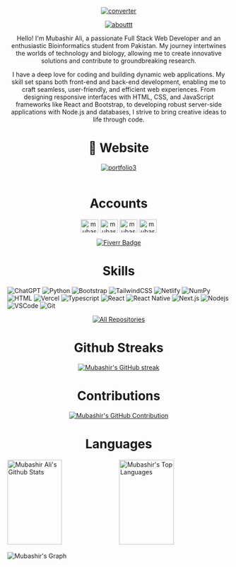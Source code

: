 <p align="center">
    <a href="https://mubashir-a.vercel.app/contact.html" target="_blank">
        <img src="https://github.com/mubashir1837/mubashir1837/assets/163585695/e867cbc3-d23c-4125-9b71-82541143300c" alt="converter">
    </a>
</p>


<!--ABOUT-->
<p align="center">
  <a href="https://mubashir-a.vercel.app/about.html" target="_blank">
    <img src="https://github.com/mubashir1837/mubashir1837/assets/163585695/cb6a0720-7ac7-4306-856f-5c48827155d0" alt="abouttt">
  </a>
</p>

<p align="center">
 Hello! I'm Mubashir Ali, a passionate Full Stack Web Developer and an enthusiastic Bioinformatics student from Pakistan. My journey intertwines the worlds of 
 technology and biology, allowing me to create innovative solutions and contribute to groundbreaking research.
</p>

<p align="center">
I have a deep love for coding and building dynamic web applications. My skill set spans both front-end and back-end development, enabling me to craft seamless, user-friendly, and efficient web experiences. From designing responsive interfaces with HTML, CSS, and JavaScript frameworks like React and Bootstrap, to developing robust server-side applications with Node.js and databases, I strive to bring creative ideas to life through code.
</p>


<!--/p>
<h1 align="center">🚀About Me <h1>
  <h3 align="center">Welcome to my GitHub! I'm an undergraduate student and Bioinformatics enthusiast. With a passion for data analysis of molecules and web development, I'm dedicated to creating impactful 
       projects. Explore my repositories to discover my work in programming, data analysis, and web development.Let's innovate together!</h3>
<br-->
  
<!--WEBSITE-->
<h1 align="center">🔗 Website</h1>
  <div align ="center">
<a href="https://mubashir-a.vercel.app/" target="_blank">
    <img src="https://github.com/mubashir1837/mubashir1837/assets/163585695/c76cab91-51c3-4f81-a80f-28f9dfff4a42" alt="portfolio3">
  </a>
</div>
<br>

<!--SOCIAL ACCOUNTS-->
<h1 align="center">Accounts</h1>
<p align="center">
<a href="https://twitter.com/mubashirali" target="blank"><img align="center" src="https://raw.githubusercontent.com/rahuldkjain/github-profile-readme-generator/master/src/images/icons/Social/twitter.svg" alt="mubashirali" height="30" width="40" /></a>
<a href="https://linkedin.com/in/mubashirali8" target="blank"><img align="center" src="https://raw.githubusercontent.com/rahuldkjain/github-profile-readme-generator/master/src/images/icons/Social/linked-in-alt.svg" alt="mubashirali8" height="30" width="40" /></a>
<a href="https://facebook.com/profile.php?id=61556478748590" target="blank"><img align="center" src="https://raw.githubusercontent.com/rahuldkjain/github-profile-readme-generator/master/src/images/icons/Social/facebook.svg" alt="mubashiraliyaar" height="30" width="40" /></a>
<a href="https://instagram.com/mubashir_aliyaar_37" target="blank"><img align="center" src="https://raw.githubusercontent.com/rahuldkjain/github-profile-readme-generator/master/src/images/icons/Social/instagram.svg" alt="mubashir_aliyaar37" height="30" width="40" /></a>
</p>
<p align="center">
    <a href="https://www.fiverr.com/mubashir183" target="_blank">
        <img src="https://img.shields.io/badge/Fiverr-mubashir183-brightgreen?style=for-the-badge&logo=fiverr&logoColor=white" alt="Fiverr Badge">
    </a>
</p>


<!--SKILLS-->
<h1 align="center">Skills</h1>

![ChatGPT](https://img.shields.io/badge/chatGPT-74aa9c?style=for-the-badge&logo=openai&logoColor=white)
![Python](https://img.shields.io/badge/python-3670A0?style=for-the-badge&logo=python&logoColor=ffdd54)
![Bootstrap](https://img.shields.io/badge/bootstrap-%238511FA.svg?style=for-the-badge&logo=bootstrap&logoColor=white)
![TailwindCSS](https://img.shields.io/badge/tailwindcss-%2338B2AC.svg?style=for-the-badge&logo=tailwind-css&logoColor=white)
![Netlify](https://img.shields.io/badge/netlify-%23000000.svg?style=for-the-badge&logo=netlify&logoColor=#00C7B7)
![NumPy](https://img.shields.io/badge/numpy-%23013243.svg?style=for-the-badge&logo=numpy&logoColor=white)
![HTML](https://img.shields.io/badge/HTML5-E34F26?style=for-the-badge&logo=html5&logoColor=white)
![Vercel](https://img.shields.io/badge/vercel-%23000000.svg?style=for-the-badge&logo=vercel&logoColor=white)
![Typescript](https://img.shields.io/badge/Typescript-007acc?style=for-the-badge&labelColor=black&logo=typescript&logoColor=007acc)
![React](https://img.shields.io/badge/-React-61DBFB?style=for-the-badge&labelColor=black&logo=react&logoColor=61DBFB)
![React Native](https://img.shields.io/badge/React_Native-20232A?style=for-the-badge&logo=react&logoColor=61DAFB)
![Next.js](https://img.shields.io/badge/next.js-000000?style=for-the-badge&logo=nextdotjs&logoColor=white)
![Nodejs](https://img.shields.io/badge/Nodejs-3C873A?style=for-the-badge&labelColor=black&logo=node.js&logoColor=3C873A)
![VSCode](https://img.shields.io/badge/Visual_Studio-0078d7?style=for-the-badge&logo=visual%20studio&logoColor=white)
![Git](https://img.shields.io/badge/Git-F05032?style=for-the-badge&logo=git&logoColor=white)

<!--Open Sourses--
<h1 align="center">Open Source</h1-->


<!--CONFIG FILE-
<h1 align="center">Config Files</h1>

[![Mubashir Readme](https://github-readme-stats.vercel.app/api/pin/?username=mubashir1837&repo=mubashir1837&border_color=7F3FBF&bg_color=0D1117&title_color=C9D1D9&text_color=8B949E&icon_color=7F3FBF)](https://github.com/mubashir1837) -->
<p align="center">
  <a href="https://github.com/mubashir1837?tab=repositories" target="_blank"><img alt="All Repositories" title="All Repositories" src="https://img.shields.io/badge/-All%20Repos-2962FF?style=for-the-badge&logo=koding&logoColor=white"/></a>
</p>
<!--GithubStreaks-->
<h1 align="center">Github Streaks </h1>
<p align="center">
  <a href="https://github.com/mubashir1837">
    <img src="https://github-readme-streak-stats.herokuapp.com/?user=mubashir1837&theme=radical&border=7F3FBF&background=0D1117" alt="Mubashir's GitHub streak"/>
  </a>
</p>

<!--CONTRIBUTIONS-->
<h1 align="center">Contributions</h1>
<div align="center">
  <a href="https://github.com/mubashir1837">
    <img src="https://github-profile-summary-cards.vercel.app/api/cards/profile-details?username=mubashir1837&theme=radical" alt="Mubashir's GitHub Contribution"/>
  </a>
</div>
 
 
 <!--LANGUAGES-->
<h1 align="center">Languages</h1>
  <a> 
    <a href="https://github.com/mubashir1837"><img alt="Mubashir Ali's Github Stats" src="https://denvercoder1-github-readme-stats.vercel.app/api?username=mubashir1837&show_icons=true&count_private=true&theme=react&border_color=7F3FBF&bg_color=0D1117&title_color=F85D7F&icon_color=F8D866" height="192px" width="49.5%"/></a>
  <a href="https://github.com/mubashir1837"><img alt="Mubashir's Top Languages" src="https://denvercoder1-github-readme-stats.vercel.app/api/top-langs/?username=mubashir1837&langs_count=8&layout=compact&theme=react&border_color=7F3FBF&bg_color=0D1117&title_color=F85D7F&icon_color=F8D866" height="192px" width="49.5%"/></a>
  <br/>
</a>

![Mubashir's Graph](https://github-readme-activity-graph.vercel.app/graph?username=mubashir1837&custom_title=Mubashir%20Ali's%20GitHub%20Activity%20Graph&bg_color=0D1117&color=7F3FBF&line=7F3FBF&point=7F3FBF&area_color=FFFFFF&title_color=FFFFFF&area=true)








